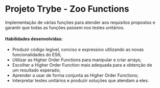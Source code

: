 # Projeto Trybe - Zoo Functions

Implementação de várias funções para atender aos requisitos propostos e garantir que todas as funções passem nos testes unitários.

#### Habilidades desenvolvidas:

- Produzir código legível, conciso e expressivo utilizando as novas funcionalidades do ES6;
- Utilizar as Higher Order Functions para manipular e criar arrays;
- Escolher a Higher Order Function mais adequada para a obtenção de um resultado esperado;
- Aprender a usar de forma conjunta as Higher Order Functions;
- Interpretar testes unitários e produzir soluções que atendam a eles.
